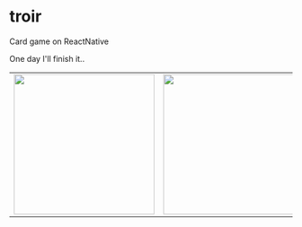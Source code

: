 # troir

Сard game on ReactNative

One day I'll finish it..

||||
|--|--|--|
| <img src="https://user-images.githubusercontent.com/1485786/48072303-e4aaec00-e1e4-11e8-8219-2226c573d855.jpg" width="250" /> | <img src="https://user-images.githubusercontent.com/1485786/48072305-e4aaec00-e1e4-11e8-8bfe-4c3dcb32c7b0.jpg" width="250" /> | <img src="https://user-images.githubusercontent.com/1485786/48072307-e5438280-e1e4-11e8-9b58-f2cfb0219c4d.jpg" width="250" /> |


